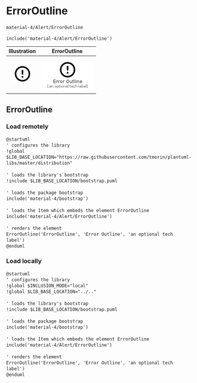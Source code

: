 # ErrorOutline


```text
material-4/Alert/ErrorOutline
```

```text
include('material-4/Alert/ErrorOutline')
```



| Illustration | ErrorOutline |
| :---: | :---: |
| ![illustration for Illustration](../../material-4/Alert/ErrorOutline.png) | ![illustration for ErrorOutline](../../material-4/Alert/ErrorOutline.Local.png) |




## ErrorOutline

### Load remotely
```plantuml
@startuml
' configures the library
!global $LIB_BASE_LOCATION="https://raw.githubusercontent.com/tmorin/plantuml-libs/master/distribution"

' loads the library's bootstrap
!include $LIB_BASE_LOCATION/bootstrap.puml

' loads the package bootstrap
include('material-4/bootstrap')

' loads the Item which embeds the element ErrorOutline
include('material-4/Alert/ErrorOutline')

' renders the element
ErrorOutline('ErrorOutline', 'Error Outline', 'an optional tech label')
@enduml
```

### Load locally
```plantuml
@startuml
' configures the library
!global $INCLUSION_MODE="local"
!global $LIB_BASE_LOCATION="../.."

' loads the library's bootstrap
!include $LIB_BASE_LOCATION/bootstrap.puml

' loads the package bootstrap
include('material-4/bootstrap')

' loads the Item which embeds the element ErrorOutline
include('material-4/Alert/ErrorOutline')

' renders the element
ErrorOutline('ErrorOutline', 'Error Outline', 'an optional tech label')
@enduml
```

